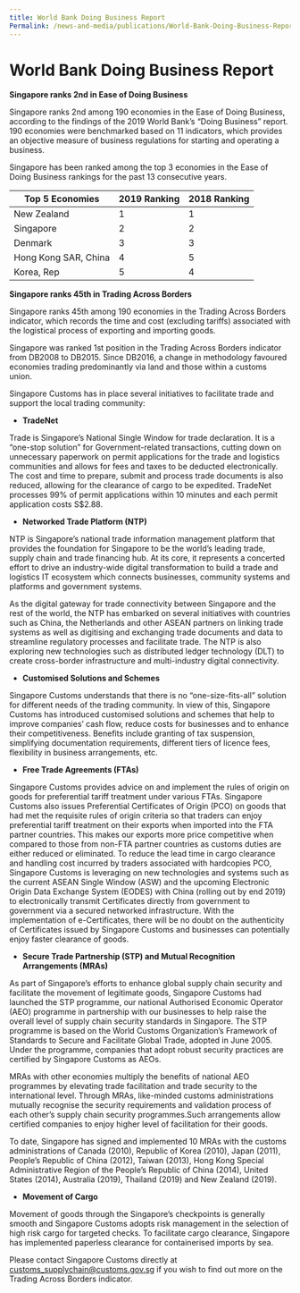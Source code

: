```yaml
---
title: World Bank Doing Business Report
Permalink: /news-and-media/publications/World-Bank-Doing-Business-Report
---
```


# World Bank Doing Business Report

**Singapore ranks 2nd in Ease of Doing Business**

Singapore ranks 2nd among 190 economies in the Ease of Doing Business, according to the findings of the 2019 World Bank’s “Doing Business” report. 190 economies were benchmarked based on 11 indicators, which provides an objective measure of business regulations for starting and operating a business.

Singapore has been ranked among the top 3 economies in the Ease of Doing Business rankings for the past 13 consecutive years.

| Top 5 Economies      | 2019 Ranking | 2018 Ranking |
|----------------------|--------------|--------------|
| New Zealand          | 1            | 1            |
| Singapore            | 2            | 2            |
| Denmark              | 3            | 3            |
| Hong Kong SAR, China | 4            | 5            |
| Korea, Rep           | 5            | 4            |

**Singapore ranks 45th in Trading Across Borders**

Singapore ranks 45th among 190 economies in the Trading Across Borders indicator, which records the time and cost (excluding tariffs) associated with the logistical process of exporting and importing goods.

Singapore was ranked 1st position in the Trading Across Borders indicator from DB2008 to DB2015. Since DB2016, a change in methodology favoured economies trading predominantly via land and those within a customs union.

Singapore Customs has in place several initiatives to facilitate trade and support the local trading community:

-   **TradeNet**

Trade is Singapore’s National Single Window for trade declaration. It is a “one-stop solution” for Government-related transactions, cutting down on unnecessary paperwork on permit applications for the trade and logistics communities and allows for fees and taxes to be deducted electronically. The cost and time to prepare, submit and process trade documents is also reduced, allowing for the clearance of cargo to be expedited. TradeNet processes 99% of permit applications within 10 minutes and each permit application costs S$2.88.

-   **Networked Trade Platform (NTP)**

NTP is Singapore’s national trade information management platform that provides the foundation for Singapore to be the world’s leading trade, supply chain and trade financing hub. At its core, it represents a concerted effort to drive an industry-wide digital transformation to build a trade and logistics IT ecosystem which connects businesses, community systems and platforms and government systems.

As the digital gateway for trade connectivity between Singapore and the rest of the world, the NTP has embarked on several initiatives with countries such as China, the Netherlands and other ASEAN partners on linking trade systems as well as digitising and exchanging trade documents and data to streamline regulatory processes and facilitate trade. The NTP is also exploring new technologies such as distributed ledger technology (DLT) to create cross-border infrastructure and multi-industry digital connectivity.

-   **Customised Solutions and Schemes**

Singapore Customs understands that there is no “one-size-fits-all” solution for different needs of the trading community. In view of this, Singapore Customs has introduced customised solutions and schemes that help to improve companies’ cash flow, reduce costs for businesses and to enhance their competitiveness. Benefits include granting of tax suspension, simplifying documentation requirements, different tiers of licence fees, flexibility in business arrangements, etc.

-   **Free Trade Agreements (FTAs)**

Singapore Customs provides advice on and implement the rules of origin on goods for preferential tariff treatment under various FTAs. Singapore Customs also issues Preferential Certificates of Origin (PCO) on goods that had met the requisite rules of origin criteria so that traders can enjoy preferential tariff treatment on their exports when imported into the FTA partner countries. This makes our exports more price competitive when compared to those from non-FTA partner countries as customs duties are either reduced or eliminated. To reduce the lead time in cargo clearance and handling cost incurred by traders associated with hardcopies PCO, Singapore Customs is leveraging on new technologies and systems such as the current ASEAN Single Window (ASW) and the upcoming Electronic Origin Data Exchange System (EODES) with China (rolling out by end 2019) to electronically transmit Certificates directly from government to government via a secured networked infrastructure. With the implementation of e-Certificates, there will be no doubt on the authenticity of Certificates issued by Singapore Customs and businesses can potentially enjoy faster clearance of goods.

-   **Secure Trade Partnership (STP) and Mutual Recognition Arrangements (MRAs)**

As part of Singapore’s efforts to enhance global supply chain security and facilitate the movement of legitimate goods, Singapore Customs had launched the STP programme, our national Authorised Economic Operator (AEO) programme in partnership with our businesses to help raise the overall level of supply chain security standards in Singapore. The STP programme is based on the World Customs Organization’s Framework of Standards to Secure and Facilitate Global Trade, adopted in June 2005. Under the programme, companies that adopt robust security practices are certified by Singapore Customs as AEOs.

MRAs with other economies multiply the benefits of national AEO programmes by elevating trade facilitation and trade security to the international level. Through MRAs, like-minded customs administrations mutually recognise the security requirements and validation process of each other’s supply chain security programmes.Such arrangements allow certified companies to enjoy higher level of facilitation for their goods.

To date, Singapore has signed and implemented 10 MRAs with the customs administrations of Canada (2010), Republic of Korea (2010), Japan (2011), People’s Republic of China (2012), Taiwan (2013), Hong Kong Special Administrative Region of the People’s Republic of China (2014), United States (2014), Australia (2019), Thailand (2019) and New Zealand (2019).

-   **Movement of Cargo**

Movement of goods through the Singapore’s checkpoints is generally smooth and Singapore Customs adopts risk management in the selection of high risk cargo for targeted checks. To facilitate cargo clearance, Singapore has implemented paperless clearance for containerised imports by sea.

Please contact Singapore Customs directly at [customs_supplychain@customs.gov.sg](mailto:customs_supplychain@customs.gov.sg) if you wish to find out more on the Trading Across Borders indicator.
